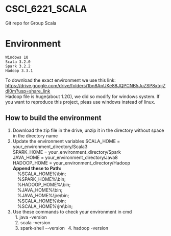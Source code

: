 # CSCI_6221_SCALA
Git repo for Group Scala  
# Environment      
    Windows 10  
    Scala 3.2.0  
    Spark 3.2.2  
    Hadoop 3.3.1  
To download the exact environment we use this link:  
https://drive.google.com/drive/folders/1bn8ApUKe88JQPCNB5JuZSP8xtqjZdI0m?usp=share_link  
Hadoop file is huge(about 1.2G), we did so modify for windows system. If you want to reproduce this project, pleas use windows instead of linux.
## How to build the environment 
1. Download the zip file in the drive, unzip it in the directory without space in the directory name
2. Update the environment variables 
    SCALA_HOME = your_environment_directory/Scala3  
    SPARK_HOME = your_environment_directory/Spark  
    JAVA_HOME = your_environment_directory/Java8  
    HADOOP_HOME = your_environment_directory/Hadoop  
    **Append these to Path:**   
&ensp;&ensp;%SCALA_HOME%\bin;  
&ensp;&ensp;%SPARK_HOME%\bin;  
&ensp;&ensp;%HADOOP_HOME%\bin;  
&ensp;&ensp;%JAVA_HOME%\bin;  
&ensp;&ensp;%JAVA_HOME%\jre\bin;  
&ensp;&ensp;%SCALA_HOME%\bin;  
&ensp;&ensp;%SCALA_HOME%\jre\bin;  
1. Use these commands to check your environment in cmd  
&ensp;1. java -version  
&ensp;2. scala -version  
&ensp;3. spark-shell --version 
&ensp;4. hadoop -version
    

